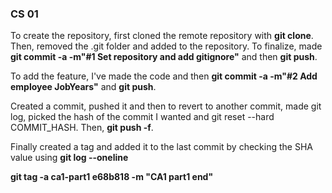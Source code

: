 ### CS 01 

To create the repository, first cloned the remote repository with **git clone**. 
Then, removed the .git folder and added to the repository. 
To finalize, made **git commit -a -m"#1 Set repository and add gitignore"** and then **git push**.

To add the feature, I've made the code and then **git commit -a -m"#2 Add employee JobYears"** and **git push**.

Created a commit, pushed it and then to revert to another commit, made git log, picked the hash of the commit I wanted and git reset --hard COMMIT_HASH. Then, **git push -f**.

Finally created a tag and added it to the last commit by checking the SHA value using **git log --oneline** 

**git tag -a ca1-part1 e68b818 -m "CA1 part1 end"**

